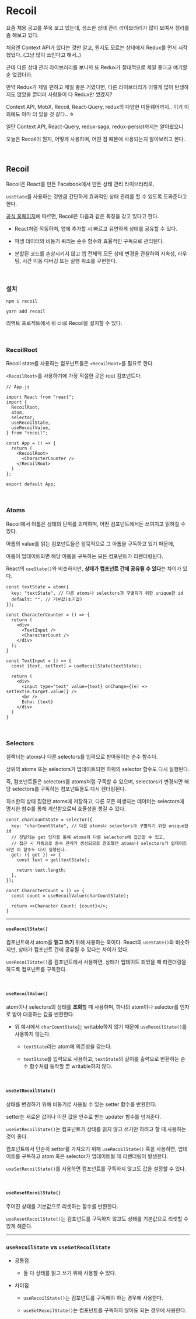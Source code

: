 # Recoil

요즘 채용 공고를 쭈욱 보고 있는데, 생소한 상태 관리 라이브러리가 많이 보여서 정리를 좀 해보고 있다.

처음엔 Context API가 있다는 것만 알고, 뭔지도 모르는 상태에서 Redux를 먼저 시작했었다. (그냥 많이 쓰인다고 해서..)

근데 다른 상태 관리 라이브러리를 보니까 또 Redux가 절대적으로 제일 좋다고 얘기할 순 없겠더라.

만약 Redux가 제일 편하고 제일 좋은 거였다면, 다른 라이브러리가 이렇게 많이 탄생하지도 않았을 뿐더러 사람들이 다 Redux만 썼겠지?

Context API, MobX, Recoil, React-Query, redux의 다양한 미들웨어까지.. 이거 이외에도 아마 더 있을 것 같다.. ㅎ

일단 Context API, React-Query, redux-saga, redux-persist까지는 알아봤으니

오늘은 Recoil이 뭔지, 어떻게 사용하며, 어떤 점 때문에 사용되는지 알아보려고 한다.

<br />

## Recoil

Recoil은 React를 만든 Facebook에서 만든 상태 관리 라이브러리로,

`useState`를 사용하는 것만큼 간단하게 효과적인 상태 관리를 할 수 있도록 도와준다고 한다.

[공식 홈페이지](https://recoils.org)에 따르면, Recoil은 다음과 같은 특징을 갖고 있다고 한다.

- React처럼 작동하며, 앱에 추가할 시 빠르고 유연하게 상태를 공유할 수 있다.

- 파생 데이터와 비동기 쿼리는 순수 함수와 효율적인 구독으로 관리된다.

- 분할된 코드를 손상시키지 않고 앱 전체의 모든 상태 변경을 관찰하여 지속성, 라우팅, 시간 이동 디버깅 또는 실행 취소를 구현한다.

<br />

### 설치

    npm i recoil

    yarn add recoil

리액트 프로젝트에서 위 cli로 Recoil을 설치할 수 있다.

<br />

### RecoilRoot

Recoil state를 사용하는 컴포넌트들은 `<RecoilRoot>`를 필요로 한다.

`<RecoilRoot>`를 사용하기에 가장 적절한 곳은 root 컴포넌트다.

```
// App.js

import React from "react";
import {
  RecoilRoot,
  atom,
  selector,
  useRecoilState,
  useRecoilValue,
} from "recoil";

const App = () => {
  return (
    <RecoilRoot>
      <CharacterCounter />
    </RecoilRoot>
  )
};

export default App;
```

<br />

### Atoms

Recoil에서 아톰은 상태의 단위를 의미하며, 어떤 컴포넌트에서든 쓰여지고 읽혀질 수 있다.

아톰의 value를 읽는 컴포넌트들은 암묵적으로 그 아톰을 구독하고 있기 때문에,

아톰이 업데이트되면 해당 아톰을 구독하는 모든 컴포넌트가 리렌더링된다.

React의 `useState()`와 비슷하지만, **상태가 컴포넌트 간에 공유될 수 있다**는 차이가 있다.

```
const textState = atom({
  key: "textState", // 다른 atoms나 selectors과 구별되기 위한 unique한 id
  default: "", // 기본값(초기값)
});

const CharacterCounter = () => {
  return (
    <div>
      <TextInput />
      <CharacterCount />
    </div>
  );
}

const TextInput = () => {
  const [text, setText] = useRecoilState(textState);

  return (
    <div>
      <input type="text" value={text} onChange={(e) => setText(e.target.value)} />
      <br />
      Echo: {text}
    </div>
  )
}
```

<br />

### Selectors

셀렉터는 atoms나 다른 selectors를 입력으로 받아들이는 순수 함수다.

상위의 atoms 또는 selectors가 업데이트되면 하위의 selector 함수도 다시 실행된다.

즉, 컴포넌트들은 selectors를 atoms처럼 구독할 수 있으며, selectors가 변경되면 해당 selectors를 구독하는 컴포넌트들도 다시 렌더링된다.

최소한의 상태 집합만 atoms에 저장하고, 다른 모든 파생되는 데이터는 selectors에 명시한 함수를 통해 계산함으로써 효율성을 챙길 수 있다.

```
const charCountState = selector({
  key: "charCountState", // 다른 atoms나 selectors과 구별되기 위한 unique한 id
  // 전달되는 get 인자를 통해 atoms와 다른 selectors에 접근할 수 있고,
  // 접근 시 자동으로 종속 관계가 생성되므로 참조했던 atoms나 selectors가 업데이트되면 이 함수도 다시 실행된다.
  get: ({ get }) => {
    const text = get(textState);

    return text.length;
  },
});

const CharacterCount = () => {
  const count = useRecoilValue(charCountState);

  return <>Character Count: {count}</>;
}
```

<hr />

#### `useRecoilState()`

컴포넌트에서 atom을 **읽고 쓰기** 위해 사용하는 훅이다. React의 `useState()`와 비슷하지만, 상태가 컴포넌트 간에 공유될 수 있다는 차이가 있다.

`useRecoilState()`를 컴포넌트에서 사용하면, 상태가 업데이트 되었을 때 리렌더링을 하도록 컴포넌트를 구독한다.

<br />

#### `useRecoilValue()`

atom이나 selectors의 상태를 **조회**할 때 사용하며, 하나의 atom이나 selector를 인자로 받아 대응하는 값을 반환한다.

- 위 예시에서 `charCountState`는 writable하지 않기 때문에 `useRecoilState()`를 사용하지 않는다.

  - `textState`라는 atom에 의존성을 갖는다.

  - `textState`를 입력으로 사용하고, `textState`의 길이를 출력으로 반환하는 순수 함수처럼 동작할 뿐 writable하지 않다.

<br />

#### `useSetRecoilState()`

상태를 변경하기 위해 비동기로 사용될 수 있는 setter 함수를 반환한다.

setter는 새로운 값이나 이전 값을 인수로 받는 updater 함수를 넘겨준다.

`useSetRecoilState()`는 컴포넌트가 상태를 읽지 않고 쓰기만 하려고 할 때 사용하는 것이 좋다.

컴포넌트에서 단순히 setter를 가져오기 위해 `useRecoilState()` 훅을 사용하면, 업데이트를 구독하고 atom 혹은 selector가 업데이트될 때 리렌더링이 발생한다.

`useSetRecoilState()`를 사용하면 컴포넌트를 구독하지 않고도 값을 설정할 수 있다.

<br />

#### `useResetRecoilState()`

주어진 상태를 기본값으로 리셋하는 함수를 반환한다.

`useResetRecoilState()`는 컴포넌트를 구독하지 않고도 상태를 기본값으로 리셋할 수 있게 해준다.

<hr />

### `useRecoilState` vs `useSetRecoilState`

- 공통점

  - 둘 다 상태를 읽고 쓰기 위해 사용할 수 있다.

- 차이점

  - `useRecoilState()`는 컴포넌트를 구독해야 하는 경우에 사용한다.

  - `useSetRecoilState()`는 컴포넌트를 구독하지 않아도 되는 경우에 사용한다.
